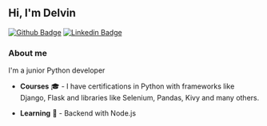 ## Hi, I'm Delvin
[![Github Badge](https://img.shields.io/badge/-Github-000?style=flat-square&logo=Github&logoColor=white&link=https://github.com/delvin-pf)](https://github.com/delvin-pf)
[![Linkedin Badge](https://img.shields.io/badge/-LinkedIn-blue?style=flat-square&logo=Linkedin&logoColor=white&link=https://www.linkedin.com/in/delvinperez/)](https://www.linkedin.com/in/delvinperez)

### About me

I'm a junior Python developer


- **Courses**  :mortar_board: - I have certifications in Python with frameworks like Django, Flask and libraries like Selenium, Pandas, Kivy and many others.

- **Learning** :pencil: - Backend with Node.js



<!---
delvin-pf/delvin-pf is a ✨ special ✨ repository because its `README.md` (this file) appears on your GitHub profile.
You can click the Preview link to take a look at your changes.
--->
